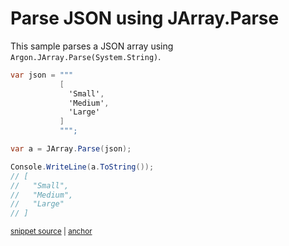 # Parse JSON using JArray.Parse

This sample parses a JSON array using `Argon.JArray.Parse(System.String)`.

<!-- snippet: ParseJsonArray -->
<a id='snippet-ParseJsonArray'></a>
```cs
var json = """
           [
             'Small',
             'Medium',
             'Large'
           ]
           """;

var a = JArray.Parse(json);

Console.WriteLine(a.ToString());
// [
//   "Small",
//   "Medium",
//   "Large"
// ]
```
<sup><a href='/src/ArgonTests/Documentation/Samples/Linq/ParseJsonArray.cs#L10-L29' title='Snippet source file'>snippet source</a> | <a href='#snippet-ParseJsonArray' title='Start of snippet'>anchor</a></sup>
<!-- endSnippet -->
